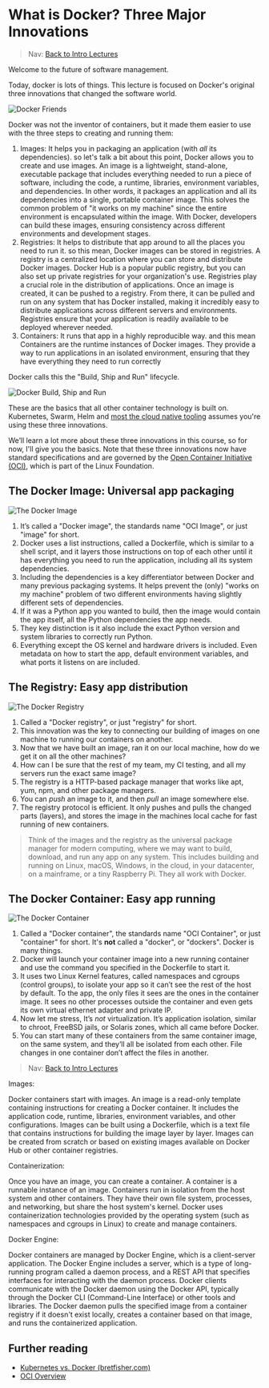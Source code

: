 # What is Docker? Three Major Innovations

> Nav: [Back to Intro Lectures](../README.md)

Welcome to the future of software management.

Today, docker is lots of things. This lecture is focused on Docker's original three innovations that changed the software world.

![Docker Friends](images/docker-friends.png)

Docker was not the inventor of containers, but it made them easier to use with the three steps to creating and running them:

1. Images: It helps you in packaging an application (with *all* its dependencies). so let's talk a bit about this point, Docker allows you to create and use images. An image is a lightweight, stand-alone, executable package that includes everything needed to run a piece of software, including the code, a runtime, libraries, environment variables, and dependencies. In other words, it packages an application and all its dependencies into a single, portable container image. This solves the common problem of "it works on my machine" since the entire environment is encapsulated within the image. With Docker, developers can build these images, ensuring consistency across different environments and development stages.
2. Registries: It helps to distribute that app around to all the places you need to run it. so this mean, Docker images can be stored in registries. A registry is a centralized location where you can store and distribute Docker images. Docker Hub is a popular public registry, but you can also set up private registries for your organization's use. Registries play a crucial role in the distribution of applications. Once an image is created, it can be pushed to a registry. From there, it can be pulled and run on any system that has Docker installed, making it incredibly easy to distribute applications across different servers and environments. Registries ensure that your application is readily available to be deployed wherever needed.
3. Containers: It runs that app in a highly reproducible way. and this mean Containers are the runtime instances of Docker images. They provide a way to run applications in an isolated environment, ensuring that they have everything they need to run correctly

Docker calls this the "Build, Ship and Run" lifecycle.

![Docker Build, Ship and Run](images/build-ship-run.excalidraw.png)

These are the basics that all other container technology is built on. Kubernetes, Swarm, Helm and [most the cloud native tooling](https://landscape.cncf.io/) assumes you're using these three innovations.

We’ll learn a lot more about these three innovations in this course, so for now, I'll give you the basics. Note that these three innovations now have standard specifications and are governed by the [Open Container Initiative (OCI)](https://opencontainers.org/about/overview/), which is part of the Linux Foundation.

## The Docker Image: Universal app packaging

![The Docker Image](images/image-basics.excalidraw.png)

1. It’s called a "Docker image", the standards name "OCI Image", or just "image" for short.
2. Docker uses a list instructions, called a Dockerfile, which is similar to a shell script, and it layers those instructions on top of each other until it has everything you need to run the application, including all its system dependencies.
3. Including the dependencies is a key differentiator between Docker and many previous packaging systems. It helps prevent the (only) "works on my machine" problem of two different environments having slightly different sets of dependencies.
4. If it was a Python app you wanted to build, then the image would contain the app itself, all the Python dependencies the app needs.
5. They key distinction is it also include the exact Python version and system libraries to correctly run Python.
6. Everything except the OS kernel and hardware drivers is included. Even metadata on how to start the app, default environment variables, and what ports it listens on are included.

## The Registry: Easy app distribution

![The Docker Registry](images/registry-basics.excalidraw.png)

1. Called a "Docker registry", or just "registry" for short.
1. This innovation was the key to connecting our building of images on one machine to running our containers on another.
1. Now that we have built an image, ran it on our local machine, how do we get it on all the other machines?
1. How can I be sure that the rest of my team, my CI testing, and all my servers run the exact same image?
1. The registry is a HTTP-based package manager that works like apt, yum, npm, and other package managers.
1. You can *push* an image to it, and then *pull* an image somewhere else.
1. The registry protocol is efficient. It only pushes and pulls the changed parts (layers), and stores the image in the machines local cache for fast running of new containers.

> Think of the images and the registry as the universal package manager for modern computing, where we may want to build, download, and run any app on any system. This includes building and running on Linux, macOS, Windows, in the cloud, in your datacenter, on a mainframe, or a tiny Raspberry Pi. They all work with Docker.

## The Docker Container: Easy app running

![The Docker Container](images/container-basics.excalidraw.png)

 1. Called a "Docker container", the standards name "OCI Container", or just "container" for short. It's **not** called a "docker", or "dockers". Docker is many things.
 2. Docker will launch your container image into a new running container and use the command you specified in the Dockerfile to start it.
 3. It uses two Linux Kernel features, called namespaces and cgroups (control groups), to isolate your app so it can’t see the rest of the host by default. To the app, the only files it sees are the ones in the container image. It sees no other processes outside the container and even gets its own virtual ethernet adapter and private IP.
 4. Now let me stress, It’s *not* virtualization. It’s application isolation, similar to chroot, FreeBSD jails, or Solaris zones, which all came before Docker.
 5. You can start many of these containers from the same container image, on the same system, and they’ll all be isolated from each other. File changes in one container don’t affect the files in another.

> Nav: [Back to Intro Lectures](../README.md)

Images:

Docker containers start with images. An image is a read-only template containing instructions for creating a Docker container. It includes the application code, runtime, libraries, environment variables, and other configurations.
Images can be built using a Dockerfile, which is a text file that contains instructions for building the image layer by layer.
Images can be created from scratch or based on existing images available on Docker Hub or other container registries.

Containerization:

Once you have an image, you can create a container. A container is a runnable instance of an image.
Containers run in isolation from the host system and other containers. They have their own file system, processes, and networking, but share the host system's kernel.
Docker uses containerization technologies provided by the operating system (such as namespaces and cgroups in Linux) to create and manage containers.

Docker Engine:

Docker containers are managed by Docker Engine, which is a client-server application. The Docker Engine includes a server, which is a type of long-running program called a daemon process, and a REST API that specifies interfaces for interacting with the daemon process.
Docker clients communicate with the Docker daemon using the Docker API, typically through the Docker CLI (Command-Line Interface) or other tools and libraries.
The Docker daemon pulls the specified image from a container registry if it doesn't exist locally, creates a container based on that image, and runs the containerized application.
## Further reading

- [Kubernetes vs. Docker (bretfisher.com)](https://www.bretfisher.com/kubernetes-vs-docker/)
- [OCI Overview](https://opencontainers.org/about/overview/)

